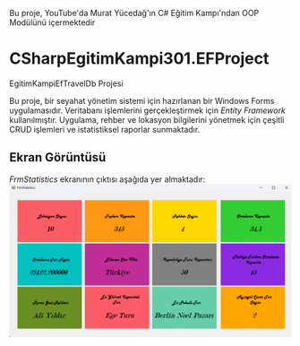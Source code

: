 Bu proje, YouTube'da Murat Yücedağ'ın C# Eğitim Kampı'ndan OOP Modülünü içermektedir   

# CSharpEgitimKampi301.EFProject  

EgitimKampiEfTravelDb Projesi  


Bu proje, bir seyahat yönetim sistemi için hazırlanan bir Windows Forms uygulamasıdır. Veritabanı işlemlerini gerçekleştirmek için *Entity Framework* kullanılmıştır. Uygulama, rehber ve lokasyon bilgilerini yönetmek için çeşitli CRUD işlemleri ve istatistiksel raporlar sunmaktadır.  
## Ekran Görüntüsü
*FrmStatistics* ekranının çıktısı aşağıda yer almaktadır:
![Istatistikler](ekranGoruntusu/istatistikler.png)
